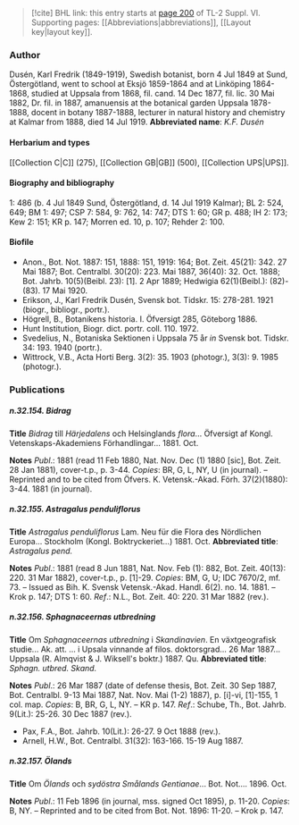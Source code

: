 > [!cite] BHL link: this entry starts at [page 200](https://www.biodiversitylibrary.org/page/33260188) of TL-2 Suppl. VI.
> Supporting pages: [[Abbreviations|abbreviations]], [[Layout key|layout key]].

### Author

Dusén, Karl Fredrik (1849-1919), Swedish botanist, born 4 Jul 1849 at Sund, Östergötland, went to school at Eksjö 1859-1864 and at Linköping 1864-1868, studied at Uppsala from 1868, fil. cand. 14 Dec 1877, fil. lic. 30 Mai 1882, Dr. fil. in 1887, amanuensis at the botanical garden Uppsala 1878-1888, docent in botany 1887-1888, lecturer in natural history and chemistry at Kalmar from 1888, died 14 Jul 1919. 
**Abbreviated name**: *K.F. Dusén*

#### Herbarium and types

[[Collection C|C]] (275), [[Collection GB|GB]] (500), [[Collection UPS|UPS]].

#### Biography and bibliography

1: 486 (b. 4 Jul 1849 Sund, Östergötland, d. 14 Jul 1919 Kalmar); BL 2: 524, 649; BM 1: 497; CSP 7: 584, 9: 762, 14: 747; DTS 1: 60; GR p. 488; IH 2: 173; Kew 2: 151; KR p. 147; Morren ed. 10, p. 107; Rehder 2: 100.

#### Biofile

- Anon., Bot. Not. 1887: 151, 1888: 151, 1919: 164; Bot. Zeit. 45(21): 342. 27 Mai 1887; Bot. Centralbl. 30(20): 223. Mai 1887, 36(40): 32. Oct. 1888; Bot. Jahrb. 10(5)(Beibl. 23): \[1\]. 2 Apr 1889; Hedwigia 62(1)(Beibl.): (82)-(83). 17 Mai 1920.
- Erikson, J., Karl Fredrik Dusén, Svensk bot. Tidskr. 15: 278-281. 1921 (biogr., bibliogr., portr.).
- Högrell, B., Botanikens historia. I. Öfversigt 285, Göteborg 1886.
- Hunt Institution, Biogr. dict. portr. coll. 110. 1972.
- Svedelius, N., Botaniska Sektionen i Uppsala 75 år *in* Svensk bot. Tidskr. 34: 193. 1940 (portr.).
- Wittrock, V.B., Acta Horti Berg. 3(2): 35. 1903 (photogr.), 3(3): 9. 1985 (photogr.).

### Publications

##### n.32.154. Bidrag

**Title**
*Bidrag* till *Härjedalens* och Helsinglands *flora*... Öfversigt af Kongl. Vetenskaps-Akademiens Förhandlingar... 1881. Oct.

**Notes**
*Publ*.: 1881 (read 11 Feb 1880, Nat. Nov. Dec (1) 1880 \[sic\], Bot. Zeit. 28 Jan 1881), cover-t.p., p. 3-44. *Copies*: BR, G, L, NY, U (in journal). – Reprinted and to be cited from Öfvers. K. Vetensk.-Akad. Förh. 37(2)(1880): 3-44. 1881 (in journal).

##### n.32.155. Astragalus penduliflorus

**Title**
*Astragalus penduliflorus* Lam. Neu für die Flora des Nördlichen Europa... Stockholm (Kongl. Boktryckeriet...) 1881. Oct.
**Abbreviated title**: *Astragalus pend.*

**Notes**
*Publ*.: 1881 (read 8 Jun 1881, Nat. Nov. Feb (1): 882, Bot. Zeit. 40(13): 220. 31 Mar 1882), cover-t.p., p. \[1\]-29. *Copies*: BM, G, U; IDC 7670/2, mf. 73. – Issued as Bih. K. Svensk Vetensk.-Akad. Handl. 6(2). no. 14. 1881. – Krok p. 147; DTS 1: 60.
*Ref*.: N.L., Bot. Zeit. 40: 220. 31 Mar 1882 (rev.).

##### n.32.156. Sphagnaceernas utbredning

**Title**
Om *Sphagnaceernas utbredning* i *Skandinavien*. En växtgeografisk studie... Ak. att. ... i Upsala vinnande af filos. doktorsgrad... 26 Mar 1887... Uppsala (R. Almqvist & J. Wiksell's boktr.) 1887. Qu.
**Abbreviated title**: *Sphagn. utbred. Skand.*

**Notes**
*Publ*.: 26 Mar 1887 (date of defense thesis, Bot. Zeit. 30 Sep 1887, Bot. Centralbl. 9-13 Mai 1887, Nat. Nov. Mai (1-2) 1887), p. \[i\]-vi, \[1\]-155, 1 col. map. *Copies*: B, BR, G, L, NY. – KR p. 147.
*Ref*.: Schube, Th., Bot. Jahrb. 9(Lit.): 25-26. 30 Dec 1887 (rev.).
- Pax, F.A., Bot. Jahrb. 10(Lit.): 26-27. 9 Oct 1888 (rev.).
- Arnell, H.W., Bot. Centralbl. 31(32): 163-166. 15-19 Aug 1887.

##### n.32.157. Ölands

**Title**
Om *Ölands* och *sydöstra Smålands Gentianae*... Bot. Not.... 1896. Oct.

**Notes**
*Publ*.: 11 Feb 1896 (in journal, mss. signed Oct 1895), p. 11-20. *Copies*: B, NY. – Reprinted and to be cited from Bot. Not. 1896: 11-20. – Krok p. 147.

